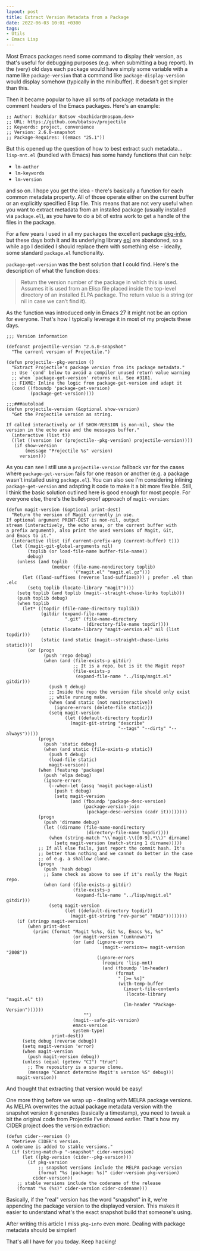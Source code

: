 ```yaml
---
layout: post
title: Extract Version Metadata from a Package
date: 2022-06-03 10:01 +0300
tags:
- Utils
- Emacs Lisp
---
```


Most Emacs packages need some command to display their version, as that's useful
for debugging purposes (e.g. when submitting a bug report). In the (very) old days each
package would have simply some variable with a name like `package-version` that a command like `package-display-version` would display somehow (typically in the minibuffer). It doesn't get simpler than this.

Then it became popular to have all sorts of package metadata in the comment headers of the Emacs packages. Here's an example:

``` emacs-lisp
;; Author: Bozhidar Batsov <bozhidar@nospam.dev>
;; URL: https://github.com/bbatsov/projectile
;; Keywords: project, convenience
;; Version: 2.6.0-snapshot
;; Package-Requires: ((emacs "25.1"))
```

But this opened up the question of how to best extract such metadata... `lisp-mnt.el` (bundled with Emacs) has some handy functions that can help:

- `lm-author`
- `lm-keywords`
- `lm-version`

and so on. I hope you get the idea - there's basically a function for each common metadata property. All of those operate either on the current buffer or an explicitly specified Elisp file. This means that are not very useful when you want to extract metadata from an installed package (usually installed via `package.el`), as you have to do a bit of extra work to get a handle of the files in the package.

For a few years I used in all my packages the excellent package [pkg-info](https://github.com/emacsorphanage/pkg-info), but these days both it and its underlying library [epl](https://github.com/cask/epl) are abandoned, so a while ago I decided I should replace them with something else - ideally, some standard `package.el` functionality.

`package-get-version` was the best solution that I could find. Here's the description of what the function does:

> Return the version number of the package in which this is used.
> Assumes it is used from an Elisp file placed inside the top-level directory of an installed ELPA package.
> The return value is a string (or nil in case we can’t find it).

As the function was introduced only in Emacs 27 it might not be an option for everyone. That's how I typically leverage it in most of my projects these days.

``` emacs-lisp
;;; Version information

(defconst projectile-version "2.6.0-snapshot"
  "The current version of Projectile.")

(defun projectile--pkg-version ()
  "Extract Projectile's package version from its package metadata."
  ;; Use `cond' below to avoid a compiler unused return value warning
  ;; when `package-get-version' returns nil. See #3181.
  ;; FIXME: Inline the logic from package-get-version and adapt it
  (cond ((fboundp 'package-get-version)
         (package-get-version))))

;;;###autoload
(defun projectile-version (&optional show-version)
  "Get the Projectile version as string.

If called interactively or if SHOW-VERSION is non-nil, show the
version in the echo area and the messages buffer."
  (interactive (list t))
  ((let ((version (or (projectile--pkg-version) projectile-version))))
   (if show-version
       (message "Projectile %s" version)
     version)))
```

As you can see I still use a `projectile-version` fallback var for the cases where
`package-get-version` fails for one reason or another (e.g. a package wasn't installed using `package.el`). You can also see I'm considering inlining `package-get-version` and adapting it code to make it a bit more flexible. Still, I think the basic solution outlined here is good enough for most people. For everyone else, there's the bullet-proof approach of `magit-version`:

``` emacs-lisp
(defun magit-version (&optional print-dest)
  "Return the version of Magit currently in use.
If optional argument PRINT-DEST is non-nil, output
stream (interactively, the echo area, or the current buffer with
a prefix argument), also print the used versions of Magit, Git,
and Emacs to it."
  (interactive (list (if current-prefix-arg (current-buffer) t)))
  (let ((magit-git-global-arguments nil)
        (toplib (or load-file-name buffer-file-name))
        debug)
    (unless (and toplib
                 (member (file-name-nondirectory toplib)
                         '("magit.el" "magit.el.gz")))
      (let ((load-suffixes (reverse load-suffixes))) ; prefer .el than .elc
        (setq toplib (locate-library "magit"))))
    (setq toplib (and toplib (magit--straight-chase-links toplib)))
    (push toplib debug)
    (when toplib
      (let* ((topdir (file-name-directory toplib))
             (gitdir (expand-file-name
                      ".git" (file-name-directory
                              (directory-file-name topdir))))
             (static (locate-library "magit-version.el" nil (list topdir)))
             (static (and static (magit--straight-chase-links static))))
        (or (progn
              (push 'repo debug)
              (when (and (file-exists-p gitdir)
                         ;; It is a repo, but is it the Magit repo?
                         (file-exists-p
                          (expand-file-name "../lisp/magit.el" gitdir)))
                (push t debug)
                ;; Inside the repo the version file should only exist
                ;; while running make.
                (when (and static (not noninteractive))
                  (ignore-errors (delete-file static)))
                (setq magit-version
                      (let ((default-directory topdir))
                        (magit-git-string "describe"
                                          "--tags" "--dirty" "--always")))))
            (progn
              (push 'static debug)
              (when (and static (file-exists-p static))
                (push t debug)
                (load-file static)
                magit-version))
            (when (featurep 'package)
              (push 'elpa debug)
              (ignore-errors
                (--when-let (assq 'magit package-alist)
                  (push t debug)
                  (setq magit-version
                        (and (fboundp 'package-desc-version)
                             (package-version-join
                              (package-desc-version (cadr it))))))))
            (progn
              (push 'dirname debug)
              (let ((dirname (file-name-nondirectory
                              (directory-file-name topdir))))
                (when (string-match "\\`magit-\\([0-9].*\\)" dirname)
                  (setq magit-version (match-string 1 dirname)))))
            ;; If all else fails, just report the commit hash. It's
            ;; better than nothing and we cannot do better in the case
            ;; of e.g. a shallow clone.
            (progn
              (push 'hash debug)
              ;; Same check as above to see if it's really the Magit repo.
              (when (and (file-exists-p gitdir)
                         (file-exists-p
                          (expand-file-name "../lisp/magit.el" gitdir)))
                (setq magit-version
                      (let ((default-directory topdir))
                        (magit-git-string "rev-parse" "HEAD"))))))))
    (if (stringp magit-version)
        (when print-dest
          (princ (format "Magit %s%s, Git %s, Emacs %s, %s"
                         (or magit-version "(unknown)")
                         (or (and (ignore-errors
                                    (magit--version>= magit-version "2008"))
                                  (ignore-errors
                                    (require 'lisp-mnt)
                                    (and (fboundp 'lm-header)
                                         (format
                                          " [>= %s]"
                                          (with-temp-buffer
                                            (insert-file-contents
                                             (locate-library "magit.el" t))
                                            (lm-header "Package-Version"))))))
                             "")
                         (magit--safe-git-version)
                         emacs-version
                         system-type)
                 print-dest))
      (setq debug (reverse debug))
      (setq magit-version 'error)
      (when magit-version
        (push magit-version debug))
      (unless (equal (getenv "CI") "true")
        ;; The repository is a sparse clone.
        (message "Cannot determine Magit's version %S" debug)))
    magit-version))
```

And thought that extracting that version would be easy!

One more thing before we wrap up - dealing with MELPA package versions. As MELPA overwrites
the actual package metadata version with the snapshot version it generates (basically a timestamp), you need to tweak a bit the original code from Projectile I've showed earlier. That's how my CIDER project does the version extraction:

``` emacs-lisp
(defun cider--version ()
  "Retrieve CIDER's version.
A codename is added to stable versions."
  (if (string-match-p "-snapshot" cider-version)
      (let ((pkg-version (cider--pkg-version)))
        (if pkg-version
            ;; snapshot versions include the MELPA package version
            (format "%s (package: %s)" cider-version pkg-version)
          cider-version))
    ;; stable versions include the codename of the release
    (format "%s (%s)" cider-version cider-codename)))
```

Basically, if the "real" version has the word "snapshot" in it, we're appending the
package version to the displayed version. This makes it easier to understand what's the exact snapshot build that someone's using.

After writing this article I miss `pkg-info` even more. Dealing with package metadata should be simpler!

That's all I have for you today. Keep hacking!
